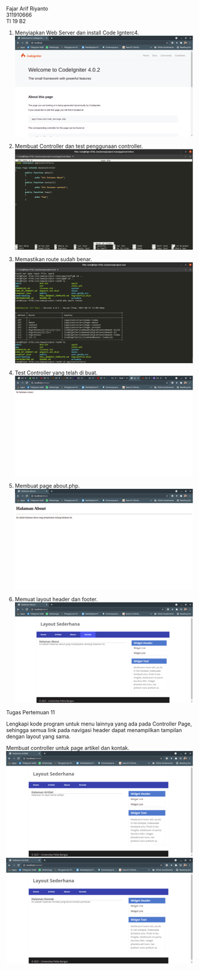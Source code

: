 Fajar Arif Riyanto  
311910666  
TI 19 B2

1. Menyiapkan Web Server dan install Code Ignterc4.     
   ![gambar1](readme/1.png)  

2. Membuat Controller dan test penggunaan controller.  
    ![gambar2](readme/2.png)

3. Memastikan route sudah benar.    
    ![gambar3](readme/3.png)

4. Test Controller yang telah di buat.  
     ![gambar4](readme/4.png)

5. Membuat page about.php.  
    ![gambar5](readme/5.png)  
    <!-- ![gambar10](assets/aritmatik2.png) -->

6. Memuat layout header dan footer.  
    ![gambar6](readme/6.png)  
    <!-- ![gambar10](assets/iftidaklulus.png)  -->

Tugas Pertemuan 11

Lengkapi kode program untuk menu lainnya yang ada pada Controller Page, sehingga semua link pada navigasi header dapat menampilkan tampilan dengan layout yang sama.

Membuat controller untuk page artikel dan kontak.  
    ![gambar7](readme/7.png)  
    ![gambar9](readme/8.png)
